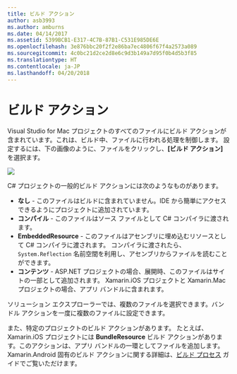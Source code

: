 ```yaml
---
title: ビルド アクション
author: asb3993
ms.author: amburns
ms.date: 04/14/2017
ms.assetid: 5399BCB1-E317-4C7B-87B1-C531E985DE6E
ms.openlocfilehash: 3e876bbc20f2f2e86ba7ec4806f67f4a2573a089
ms.sourcegitcommit: 4c0bc21d2ce2d8e6c9d3b149a7d95f0b4d5b3f85
ms.translationtype: HT
ms.contentlocale: ja-JP
ms.lasthandoff: 04/20/2018
---
```

# <a name="build-actions"></a>ビルド アクション

Visual Studio for Mac プロジェクトのすべてのファイルにビルド アクションが含まれています。これは、ビルド中、ファイルに行われる処理を制御します。 設定するには、下の画像のように、ファイルをクリックし、**[ビルド アクション]** を選択ます。

![](media/projects-and-solutions-image1.png)

C# プロジェクトの一般的ビルド アクションには次のようなものがあります。

* **なし** - このファイルはビルドに含まれていません。IDE から簡単にアクセスできるようにプロジェクトに追加されています。
* **コンパイル** - このファイルはソース ファイルとして C# コンパイラに渡されます。
* **EmbeddedResource** - このファイルはアセンブリに埋め込むリソースとして C# コンパイラに渡されます。 コンパイラに渡されたら、`System.Reflection` 名前空間を利用し、アセンブリからファイルを読むことができます。
* **コンテンツ** - ASP.NET プロジェクトの場合、展開時、このファイルはサイトの一部として追加されます。 Xamarin.iOS プロジェクトと Xamarin.Mac プロジェクトの場合、アプリ バンドルに含まれます。

ソリューション エクスプローラーでは、複数のファイルを選択できます。バンドル アクションを一度に複数のファイルに設定できます。

また、特定のプロジェクトのビルド アクションがあります。 たとえば、Xamarin.iOS プロジェクトには **BundleResource** ビルド アクションがあります。このアクションは、アプリ バンドルの一環としてファイルを追加します。 Xamarin.Android 固有のビルド アクションに関する詳細は、[ビルド プロセス](/xamarin/android/deploy-test/building-apps/build-process#Build_Actions) ガイドでご覧いただけます。